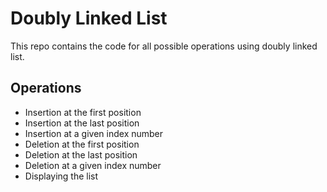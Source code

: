 # Doubly Linked List

This repo contains the code for all possible operations using doubly linked list.

## Operations
- Insertion at the first position
- Insertion at the last position
- Insertion at a given index number
- Deletion at the first position
- Deletion at the last position
- Deletion at a given index number
- Displaying the list
